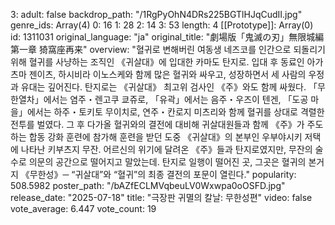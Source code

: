 3:
adult: false
backdrop_path: "/1RgPyOhN4DRs225BGTlHJqCudII.jpg"
genre_ids: Array(4)
0: 16
1: 28
2: 14
3: 53
length: 4
[[Prototype]]: Array(0)
id: 1311031
original_language: "ja"
original_title: "劇場版「鬼滅の刃」無限城編 第一章 猗窩座再来"
overview: 
    "혈귀로 변해버린 여동생 네즈코를 인간으로 되돌리기 위해 혈귀를 사냥하는 조직인 《귀살대》에 입대한 카마도 탄지로. 입대 후 동료인 아가츠마 젠이츠, 하시비라 이노스케와 함께 많은 혈귀와 싸우고, 성장하면서 세 사람의 우정과 유대는 깊어진다. 탄지로는 《귀살대》 최고위 검사인 《주》와도 함께 싸웠다. 「무한열차」에서는 염주・렌고쿠 쿄쥬로, 「유곽」에서는 음주・우즈이 텐겐, 「도공 마을」에서는 하주・토키토 무이치로, 연주・칸로지 미츠리와 함께 혈귀를 상대로 격렬한 전투를 벌였다. 그 후 다가올 혈귀와의 결전에 대비해 귀살대원들과 함께 《주》가 주도하는 합동 강화 훈련에 참가해 훈련을 받던 도중 《귀살대》의 본부인 우부야시키 저택에 나타난 키부츠지 무잔. 어르신의 위기에 달려온 《주》들과 탄지로였지만, 무잔의 술수로 의문의 공간으로 떨어지고 말았는데. 탄지로 일행이 떨어진 곳, 그곳은 혈귀의 본거지 《무한성》─ “귀살대”와 “혈귀”의 최종 결전의 포문이 열린다."
popularity: 508.5982
poster_path: "/bAZfECLMVqbeuLV0Wxwpa0oOSFD.jpg"
release_date: "2025-07-18"
title: "극장판 귀멸의 칼날: 무한성편"
video: false
vote_average: 6.447
vote_count: 19